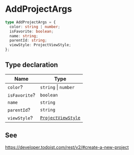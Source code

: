 # AddProjectArgs

```ts
type AddProjectArgs = {
  color: string | number;
  isFavorite: boolean;
  name: string;
  parentId: string;
  viewStyle: ProjectViewStyle;
};
```

## Type declaration

| Name | Type |
| ------ | ------ |
| <a id="color"></a> `color`? | `string` \| `number` |
| <a id="isfavorite"></a> `isFavorite`? | `boolean` |
| <a id="name"></a> `name` | `string` |
| <a id="parentid"></a> `parentId`? | `string` |
| <a id="viewstyle"></a> `viewStyle`? | [`ProjectViewStyle`](ProjectViewStyle.md) |

## See

https://developer.todoist.com/rest/v2/#create-a-new-project
